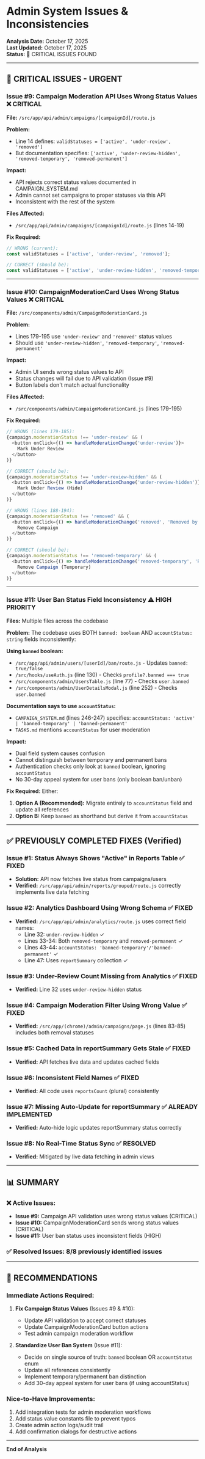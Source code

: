 # Admin System Issues & Inconsistencies

**Analysis Date:** October 17, 2025  
**Last Updated:** October 17, 2025  
**Status:** 🔴 CRITICAL ISSUES FOUND

---

## 🔴 CRITICAL ISSUES - URGENT

### Issue #9: Campaign Moderation API Uses Wrong Status Values ❌ CRITICAL
**File:** `/src/app/api/admin/campaigns/[campaignId]/route.js`

**Problem:**
- Line 14 defines: `validStatuses = ['active', 'under-review', 'removed']`
- But documentation specifies: `['active', 'under-review-hidden', 'removed-temporary', 'removed-permanent']`

**Impact:**
- API rejects correct status values documented in CAMPAIGN_SYSTEM.md
- Admin cannot set campaigns to proper statuses via this API
- Inconsistent with the rest of the system

**Files Affected:**
- `/src/app/api/admin/campaigns/[campaignId]/route.js` (lines 14-19)

**Fix Required:**
```javascript
// WRONG (current):
const validStatuses = ['active', 'under-review', 'removed'];

// CORRECT (should be):
const validStatuses = ['active', 'under-review-hidden', 'removed-temporary', 'removed-permanent'];
```

---

### Issue #10: CampaignModerationCard Uses Wrong Status Values ❌ CRITICAL
**File:** `/src/components/admin/CampaignModerationCard.js`

**Problem:**
- Lines 179-195 use `'under-review'` and `'removed'` status values
- Should use `'under-review-hidden'`, `'removed-temporary'`, `'removed-permanent'`

**Impact:**
- Admin UI sends wrong status values to API
- Status changes will fail due to API validation (Issue #9)
- Button labels don't match actual functionality

**Files Affected:**
- `/src/components/admin/CampaignModerationCard.js` (lines 179-195)

**Fix Required:**
```javascript
// WRONG (lines 179-185):
{campaign.moderationStatus !== 'under-review' && (
  <button onClick={() => handleModerationChange('under-review')}>
    Mark Under Review
  </button>
)}

// CORRECT (should be):
{campaign.moderationStatus !== 'under-review-hidden' && (
  <button onClick={() => handleModerationChange('under-review-hidden')}>
    Mark Under Review (Hide)
  </button>
)}

// WRONG (lines 188-194):
{campaign.moderationStatus !== 'removed' && (
  <button onClick={() => handleModerationChange('removed', 'Removed by admin')}>
    Remove Campaign
  </button>
)}

// CORRECT (should be):
{campaign.moderationStatus !== 'removed-temporary' && (
  <button onClick={() => handleModerationChange('removed-temporary', 'Removed by admin')}>
    Remove Campaign (Temporary)
  </button>
)}
```

---

### Issue #11: User Ban Status Field Inconsistency ⚠️ HIGH PRIORITY
**Files:** Multiple files across the codebase

**Problem:**
The codebase uses BOTH `banned: boolean` AND `accountStatus: string` fields inconsistently:

**Using `banned` boolean:**
- `/src/app/api/admin/users/[userId]/ban/route.js` - Updates `banned: true/false`
- `/src/hooks/useAuth.js` (line 130) - Checks `profile?.banned === true`
- `/src/components/admin/UsersTable.js` (line 77) - Checks `user.banned`
- `/src/components/admin/UserDetailsModal.js` (line 252) - Checks `user.banned`

**Documentation says to use `accountStatus`:**
- `CAMPAIGN_SYSTEM.md` (lines 246-247) specifies: `accountStatus: 'active' | 'banned-temporary' | 'banned-permanent'`
- `TASKS.md` mentions `accountStatus` for user moderation

**Impact:**
- Dual field system causes confusion
- Cannot distinguish between temporary and permanent bans
- Authentication checks only look at `banned` boolean, ignoring `accountStatus`
- No 30-day appeal system for user bans (only boolean ban/unban)

**Fix Required:**
Either:
1. **Option A (Recommended):** Migrate entirely to `accountStatus` field and update all references
2. **Option B:** Keep `banned` as shorthand but derive it from `accountStatus` 

---

## ✅ PREVIOUSLY COMPLETED FIXES (Verified)

### Issue #1: Status Always Shows "Active" in Reports Table ✅ FIXED
- **Solution:** API now fetches live status from campaigns/users
- **Verified:** `/src/app/api/admin/reports/grouped/route.js` correctly implements live data fetching

### Issue #2: Analytics Dashboard Using Wrong Schema ✅ FIXED
- **Verified:** `/src/app/api/admin/analytics/route.js` uses correct field names:
  - Line 32: `under-review-hidden` ✓
  - Lines 33-34: Both `removed-temporary` and `removed-permanent` ✓
  - Lines 43-44: `accountStatus: 'banned-temporary'/'banned-permanent'` ✓
  - Line 47: Uses `reportSummary` collection ✓

### Issue #3: Under-Review Count Missing from Analytics ✅ FIXED
- **Verified:** Line 32 uses `under-review-hidden` status

### Issue #4: Campaign Moderation Filter Using Wrong Value ✅ FIXED
- **Verified:** `/src/app/(chrome)/admin/campaigns/page.js` (lines 83-85) includes both removal statuses

### Issue #5: Cached Data in reportSummary Gets Stale ✅ FIXED
- **Verified:** API fetches live data and updates cached fields

### Issue #6: Inconsistent Field Names ✅ FIXED
- **Verified:** All code uses `reportsCount` (plural) consistently

### Issue #7: Missing Auto-Update for reportSummary ✅ ALREADY IMPLEMENTED
- **Verified:** Auto-hide logic updates reportSummary status correctly

### Issue #8: No Real-Time Status Sync ✅ RESOLVED
- **Verified:** Mitigated by live data fetching in admin views

---

## 📊 SUMMARY

### ❌ Active Issues:
- **Issue #9:** Campaign API validation uses wrong status values (CRITICAL)
- **Issue #10:** CampaignModerationCard sends wrong status values (CRITICAL)  
- **Issue #11:** User ban status uses inconsistent fields (HIGH)

### ✅ Resolved Issues: 8/8 previously identified issues

---

## 🔧 RECOMMENDATIONS

### Immediate Actions Required:
1. **Fix Campaign Status Values** (Issues #9 & #10):
   - Update API validation to accept correct statuses
   - Update CampaignModerationCard button actions
   - Test admin campaign moderation workflow

2. **Standardize User Ban System** (Issue #11):
   - Decide on single source of truth: `banned` boolean OR `accountStatus` enum
   - Update all references consistently
   - Implement temporary/permanent ban distinction
   - Add 30-day appeal system for user bans (if using accountStatus)

### Nice-to-Have Improvements:
1. Add integration tests for admin moderation workflows
2. Add status value constants file to prevent typos
3. Create admin action logs/audit trail
4. Add confirmation dialogs for destructive actions

---

**End of Analysis**
